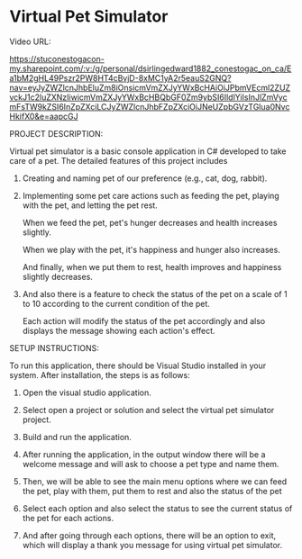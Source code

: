 # Virtual Pet Simulator

Video URL:

https://stuconestogacon-my.sharepoint.com/:v:/g/personal/dsirlingedward1882_conestogac_on_ca/Ea1bM2gHL49Pszr2PW8HT4cBvjD-8xMC1yA2r5eauS2GNQ?nav=eyJyZWZlcnJhbEluZm8iOnsicmVmZXJyYWxBcHAiOiJPbmVEcml2ZUZvckJ1c2luZXNzIiwicmVmZXJyYWxBcHBQbGF0Zm9ybSI6IldlYiIsInJlZmVycmFsTW9kZSI6InZpZXciLCJyZWZlcnJhbFZpZXciOiJNeUZpbGVzTGlua0NvcHkifX0&e=aapcGJ

PROJECT DESCRIPTION:

Virtual pet simulator is a basic console application in C# developed to take care of a pet. The detailed features of this project includes

1. Creating and naming pet of our preference (e.g., cat, dog, rabbit).
 
2. Implementing some pet care actions such as feeding the pet, playing with the pet, and letting the pet rest.

   When we feed the pet, pet's hunger decreases and health increases slightly.

   When we play with the pet, it's happiness and hunger also increases.

   And finally, when we put them to rest, health improves and happiness slightly decreases.

3. And also there is a feature to check the status of the pet on a scale of 1 to 10 according to the current condition of the pet.

   Each action will modify the status of the pet accordingly and also displays the message showing each action's effect.

SETUP INSTRUCTIONS:

To run this application, there should be Visual Studio installed in your system. After installation, the steps is as follows:

 1. Open the visual studio application.
    
 2. Select open a project or solution and select the virtual pet simulator project.

 3. Build and run the application.

 4. After running the application, in the output window there will be a welcome message and will ask to choose a pet type and name them.

 5. Then, we will be able to see the main menu options where we can feed the pet, play with them, put them to rest and also the status of the pet

 6. Select each option and also select the status to see the current status of the pet for each actions.

 7. And after going through each options, there will be an option to exit, which will display a thank you message for using virtual pet simulator.
   

   


   
